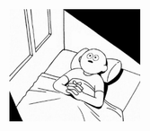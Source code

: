 <img src="https://raw.githubusercontent.com/spindyzel/gambar/main/overthinking.jpg" height="200" />

